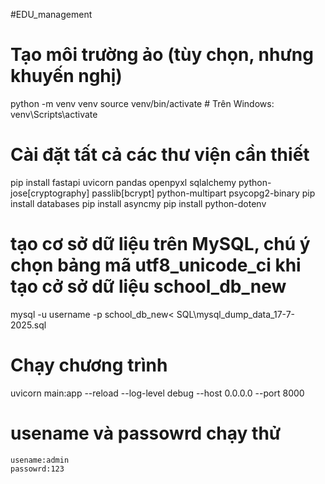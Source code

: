 #EDU_management

# Tạo môi trường ảo (tùy chọn, nhưng khuyến nghị)
python -m venv venv
source venv/bin/activate  # Trên Windows: venv\Scripts\activate

# Cài đặt tất cả các thư viện cần thiết
pip install fastapi uvicorn pandas openpyxl sqlalchemy python-jose[cryptography] passlib[bcrypt] python-multipart psycopg2-binary
pip install databases
pip install asyncmy
pip install python-dotenv

# tạo cơ sở dữ liệu trên MySQL, chú ý chọn bảng mã utf8_unicode_ci khi tạo cở sở dữ liệu school_db_new
mysql -u username -p  school_db_new< SQL\mysql_dump_data_17-7-2025.sql  


# Chạy chương trình
uvicorn main:app --reload --log-level debug --host 0.0.0.0 --port 8000

# usename và passowrd chạy thử
    usename:admin    
    passowrd:123

